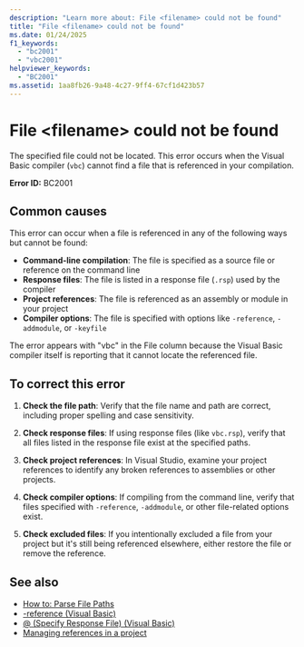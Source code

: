 ```yaml
---
description: "Learn more about: File <filename> could not be found"
title: "File <filename> could not be found"
ms.date: 01/24/2025
f1_keywords: 
  - "bc2001"
  - "vbc2001"
helpviewer_keywords: 
  - "BC2001"
ms.assetid: 1aa8fb26-9a48-4c27-9ff4-67cf1d423b57
---
```

# File \<filename> could not be found

The specified file could not be located. This error occurs when the Visual Basic compiler (`vbc`) cannot find a file that is referenced in your compilation.

**Error ID:** BC2001  

## Common causes

This error can occur when a file is referenced in any of the following ways but cannot be found:

- **Command-line compilation**: The file is specified as a source file or reference on the command line
- **Response files**: The file is listed in a response file (`.rsp`) used by the compiler
- **Project references**: The file is referenced as an assembly or module in your project
- **Compiler options**: The file is specified with options like `-reference`, `-addmodule`, or `-keyfile`

The error appears with "vbc" in the File column because the Visual Basic compiler itself is reporting that it cannot locate the referenced file.

## To correct this error  

1. **Check the file path**: Verify that the file name and path are correct, including proper spelling and case sensitivity.

1. **Check response files**: If using response files (like `vbc.rsp`), verify that all files listed in the response file exist at the specified paths.

1. **Check project references**: In Visual Studio, examine your project references to identify any broken references to assemblies or other projects.

1. **Check compiler options**: If compiling from the command line, verify that files specified with `-reference`, `-addmodule`, or other file-related options exist.

1. **Check excluded files**: If you intentionally excluded a file from your project but it's still being referenced elsewhere, either restore the file or remove the reference.

## See also

- [How to: Parse File Paths](../developing-apps/programming/drives-directories-files/how-to-parse-file-paths.md)
- [-reference (Visual Basic)](../reference/command-line-compiler/reference.md)
- [@ (Specify Response File) (Visual Basic)](../reference/command-line-compiler/specify-response-file.md)
- [Managing references in a project](/visualstudio/ide/managing-references-in-a-project)
